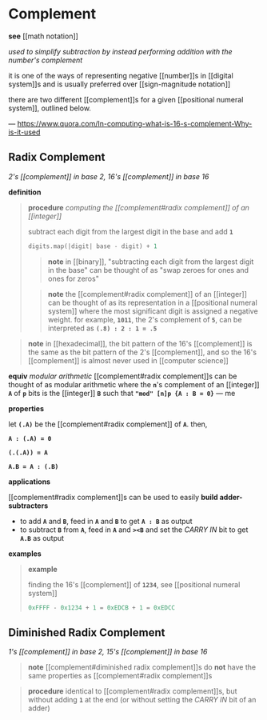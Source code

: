 # Complement

**see** [[math notation]]

_used to simplify subtraction by instead performing addition with the number's complement_

it is one of the ways of representing negative [[number]]s in [[digital system]]s and is usually preferred over [[sign-magnitude notation]]

there are two different [[complement]]s for a given [[positional numeral system]], outlined below.

&mdash; <https://www.quora.com/In-computing-what-is-16-s-complement-Why-is-it-used>

## Radix Complement

_2's [[complement]] in base 2, 16's [[complement]] in base 16_

**definition**

> **procedure** _computing the [[complement#radix complement]] of an [[integer]]_
>
> subtract each digit from the largest digit in the base and add **`1`**
>
> ```rust
> digits.map(|digit| base - digit) + 1
> ```
>
> > **note** in [[binary]], "subtracting each digit from the largest digit in the base" can be thought of as "swap zeroes for ones and ones for zeros"
>
> > **note** the [[complement#radix complement]] of an [[integer]] can be thought of as its representation in a [[positional numeral system]] where the most significant digit is assigned a negative weight. for example, **`1011`**, the 2's complement of **`5`**, can be interpreted as **`(.8) : 2 : 1 = .5`**

> **note** in [[hexadecimal]], the bit pattern of the 16's [[complement]] is the same as the bit pattern of the 2's [[complement]], and so the 16's [[complement]] is almost never used in [[computer science]]

**equiv** _modular arithmetic_ [[complement#radix complement]]s can be thought of as modular arithmetic where the **`n`**'s complement of an [[integer]] **`A`** of **`p`** bits is the [[integer]] **`B`** such that **`"mod" [n]p {A : B = 0}`** &mdash; me

**properties**

let **`(.A)`** be the [[complement#radix complement]] of **`A`**. then,

**`A : (.A) = 0`**

**`(.(.A)) = A`**

**`A.B = A : (.B)`**

**applications**

[[complement#radix complement]]s can be used to easily **build adder-subtracters**

- to add **`A`** and **`B`**, feed in **`A`** and **`B`** to get **`A : B`** as output
- to subtract **`B`** from **`A`**, feed in **`A`** and **`><B`** and set the _CARRY IN_ bit to get **`A.B`** as output

**examples**

> **example**
>
> finding the 16's [[complement]] of **`1234`**, see [[positional numeral system]]
>
> ```python
> 0xFFFF - 0x1234 + 1 = 0xEDCB + 1 = 0xEDCC
> ```

## Diminished Radix Complement

_1's [[complement]] in base 2, 15's [[complement]] in base 16_

> **note** [[complement#diminished radix complement]]s do **not** have the same properties as [[complement#radix complement]]s

> **procedure** identical to [[complement#radix complement]]s, but without adding **`1`** at the end (or without setting the _CARRY IN_ bit of an adder)
